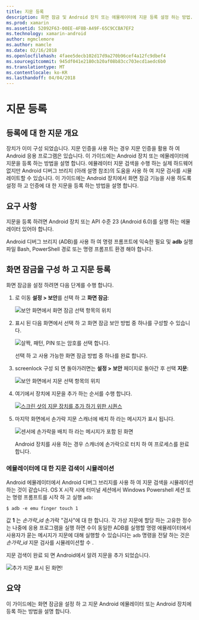 ```yaml
---
title: 지문 등록
description: 화면 잠금 및 Android 장치 또는 에뮬레이터에 지문 등록 설정 하는 방법.
ms.prod: xamarin
ms.assetid: 52092F63-00EE-4F8B-A49F-65C9CCBA7EF2
ms.technology: xamarin-android
author: mgmclemore
ms.author: mamcle
ms.date: 02/16/2018
ms.openlocfilehash: 4faee5decb102d17d9a270b96cef4a12fc9dbef4
ms.sourcegitcommit: 945df041e2180cb20af08b83cc703ecd1aedc6b0
ms.translationtype: MT
ms.contentlocale: ko-KR
ms.lasthandoff: 04/04/2018
---
```

# <a name="enrolling-a-fingerprint"></a>지문 등록

## <a name="enrolling-a-fingerprint-overview"></a>등록에 대 한 지문 개요

장치가 이미 구성 되었습니다. 지문 인증을 사용 하는 경우 지문 인증을 활용 하 여 Android 응용 프로그램은 있습니다. 이 가이드에는 Android 장치 또는 에뮬레이터에 지문을 등록 하는 방법을 설명 합니다. 에뮬레이터 지문 검색을 수행 하는 실제 하드웨어 없지만 Android 디버그 브리지 (아래 설명 참조)의 도움을 사용 하 여 지문 검사를 시뮬레이트할 수 있습니다.  이 가이드에는 Android 장치에서 화면 잠금 기능을 사용 하도록 설정 하 고 인증에 대 한 지문을 등록 하는 방법을 설명 합니다.

## <a name="requirements"></a>요구 사항

지문을 등록 하려면 Android 장치 또는 API 수준 23 (Android 6.0)를 실행 하는 에뮬레이터 있어야 합니다.

Android 디버그 브리지 (ADB)를 사용 하 여 명령 프롬프트에 익숙한 필요 및 **adb** 실행 파일 Bash, PowerShell 경로 또는 명령 프롬프트 환경 해야 합니다.

## <a name="configuring-a-screen-lock-and-enrolling-a-fingerprint"></a>화면 잠금을 구성 하 고 지문 등록 

화면 잠금을 설정 하려면 다음 단계를 수행 합니다.

1. 로 이동 **설정 > 보안**를 선택 하 고 **화면 잠금**:

    ![보안 화면에서 화면 잠금 선택 항목의 위치](enrolling-fingerprint-images/testing-01.png)

2. 표시 된 다음 화면에서 선택 하 고 화면 잠금 보안 방법 중 하나를 구성할 수 있습니다. 

    ![살짝, 패턴, PIN 또는 암호를 선택 합니다.](enrolling-fingerprint-images/testing-02.png)

   선택 하 고 사용 가능한 화면 잠금 방법 중 하나를 완료 합니다.

3. screenlock 구성 되 면 돌아가려면는 **설정 > 보안** 페이지로 돌아간 후 선택 **지문**:

    ![보안 화면에서 지문 선택 항목의 위치](enrolling-fingerprint-images/testing-03.png)

4. 여기에서 장치에 지문을 추가 하는 순서를 수행 합니다.

    [![스크린 샷의 지문 장치를 추가 하기 위한 시퀀스](enrolling-fingerprint-images/testing-04-sml.png)](enrolling-fingerprint-images/testing-04.png#lightbox)

5. 마지막 화면에서 손가락 지문 스캐너에 배치 하 라는 메시지가 표시 됩니다. 

    ![센서에 손가락을 배치 하 라는 메시지가 포함 된 화면](enrolling-fingerprint-images/testing-05.png)

    Android 장치를 사용 하는 경우 스캐너에 손가락으로 터치 하 여 프로세스를 완료 합니다. 
    
    
### <a name="simulating-a-fingerprint-scan-on-the-emulator"></a>에뮬레이터에 대 한 지문 검색이 시뮬레이션

Android 에뮬레이터에서 Android 디버그 브리지를 사용 하 여 지문 검색을 시뮬레이션 하는 것이 같습니다. OS X 시작 시에 터미널 세션에서 Windows Powershell 세션 또는 명령 프롬프트를 시작 하 고 실행 `adb`:

```shell
$ adb -e emu finger touch 1
```

값 **1** 는 _손가락\_id_ 손가락 "검사"에 대 한 합니다. 각 가상 지문에 할당 하는 고유한 정수는 나중에 응용 프로그램을 실행 하면 수이 동일한 ADB를 실행할 명령 에뮬레이터에서 사용자가 묻는 메시지가 지문에 대해 실행할 수 있습니다는 `adb` 명령을 전달 하는 것은 _손가락\_id_ 지문 검사를 시뮬레이션할 수 .

지문 검색이 완료 되 면 Android에서 알려 지문을 추가 되었습니다.  

![추가 지문 표시 된 화면!](enrolling-fingerprint-images/testing-06.png)

## <a name="summary"></a>요약 

이 가이드에는 화면 잠금을 설정 하 고 지문 Android 에뮬레이터 또는 Android 장치에 등록 하는 방법을 설명 합니다. 

